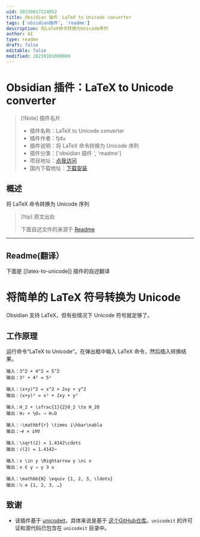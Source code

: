 ```yaml
---
uid: 20230817224052
title: Obsidian 插件：LaTeX to Unicode converter
tags: ['obsidian插件', 'readme']
description: 将LaTeX命令转换为Unicode序列
author: AI
type: readme
draft: false
editable: false
modified: 20230101000000
---
```


# Obsidian 插件：LaTeX to Unicode converter

> [!Note] 插件名片
> - 插件名称：LaTeX to Unicode converter
> - 插件作者：fjdu
> - 插件说明：将 LaTeX 命令转换为 Unicode 序列
> - 插件分类：['obsidian 插件 ', 'readme']
> - 项目地址：[点我访问](https://github.com/fjdu/obsidian-latex-unicode)
> - 国内下载地址：[下载安装](https://pkmer.cn/products/plugin/pluginMarket/?latex-to-unicode)

## 概述

将 LaTeX 命令转换为 Unicode 序列

> [!tip] 原文出处
>
>下面自述文件的来源于 [Readme](https://ghproxy.net/https://raw.githubusercontent.com/fjdu/obsidian-latex-unicode/master/README.md)

---

## Readme(翻译）

下面是 [[latex-to-unicode]] 插件的自述翻译

# 将简单的 LaTeX 符号转换为 Unicode

Obsidian 支持 LaTeX，但有些情况下 Unicode 符号就足够了。

## 工作原理

运行命令“LaTeX to Unicode”。在弹出框中输入 LaTeX 命令，然后插入转换结果。

```
输入：3^2 + 4^2 = 5^2
输出：3² + 4² = 5²

输入：(x+y)^2 = x^2 + 2xy + y^2
输出：(x+y)² = x² + 2xy + y²

输入：H_2 + \sfrac{1}{2}O_2 \to H_2O
输出：H₂ + ½O₂ → H₂O

输入：-\mathbf{r} \times i\hbar\nabla
输出：−𝐫 × iℏ∇

输入：\sqrt(2) = 1.4142\cdots
输出：√(2) = 1.4142⋯

输入：x \in y \Rightarrow y \ni x
输出：x ∈ y ⇒ y ∋ x

输入：\mathbb{N} \equiv {1, 2, 3, \ldots}
输出：ℕ ≡ {1, 2, 3, …}
```

## 致谢

- 该插件基于 [unicodeit](https://www.unicodeit.net/)，具体来说是基于 [这个GitHub仓库](https://github.com/svenkreiss/unicodeit/)。`unicodeit` 的许可证和源代码已包含在 `unicodeit` 目录中。




